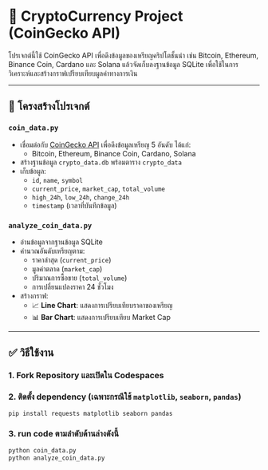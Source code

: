 # 🚀 CryptoCurrency Project (CoinGecko API)

โปรเจกต์นี้ใช้ CoinGecko API เพื่อดึงข้อมูลของเหรียญคริปโตชั้นนำ เช่น Bitcoin, Ethereum, Binance Coin, Cardano และ Solana แล้วจัดเก็บลงฐานข้อมูล SQLite เพื่อใช้ในการวิเคราะห์และสร้างกราฟเปรียบเทียบมูลค่าทางการเงิน

---

## 🔧 โครงสร้างโปรเจกต์

### `coin_data.py`
- เชื่อมต่อกับ [CoinGecko API](https://www.coingecko.com/en/api) เพื่อดึงข้อมูลเหรียญ 5 อันดับ ได้แก่:
  - Bitcoin, Ethereum, Binance Coin, Cardano, Solana
- สร้างฐานข้อมูล `crypto_data.db` พร้อมตาราง `crypto_data`
- เก็บข้อมูล:
  - `id`, `name`, `symbol`
  - `current_price`, `market_cap`, `total_volume`
  - `high_24h`, `low_24h`, `change_24h`
  - `timestamp` (เวลาที่บันทึกข้อมูล)

### `analyze_coin_data.py`
- อ่านข้อมูลจากฐานข้อมูล SQLite
- คำนวณอันดับเหรียญตาม:
  - ราคาล่าสุด (`current_price`)
  - มูลค่าตลาด (`market_cap`)
  - ปริมาณการซื้อขาย (`total_volume`)
  - การเปลี่ยนแปลงราคา 24 ชั่วโมง
- สร้างกราฟ:
  - 📈 **Line Chart**: แสดงการเปรียบเทียบราคาของเหรียญ
  - 📊 **Bar Chart**: แสดงการเปรียบเทียบ Market Cap

---

## ✅ วิธีใช้งาน

### 1. Fork Repository และเปิดใน Codespaces 

### 2. ติดตั้ง dependency (เฉพาะกรณีใช้ `matplotlib`, `seaborn`, `pandas`)
```bash
pip install requests matplotlib seaborn pandas
```
### 3. run code ตามลำดับด้านล่างดังนี้
```bash
python coin_data.py
python analyze_coin_data.py
